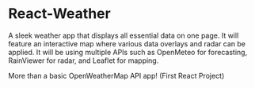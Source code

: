 # React-Weather

A sleek weather app that displays all essential data on one page. It will feature an interactive map where various data overlays and radar can be applied.
It will be using multiple APIs such as OpenMeteo for forecasting, RainViewer for radar, and Leaflet for mapping.

More than a basic OpenWeatherMap API app!
(First React Project)
